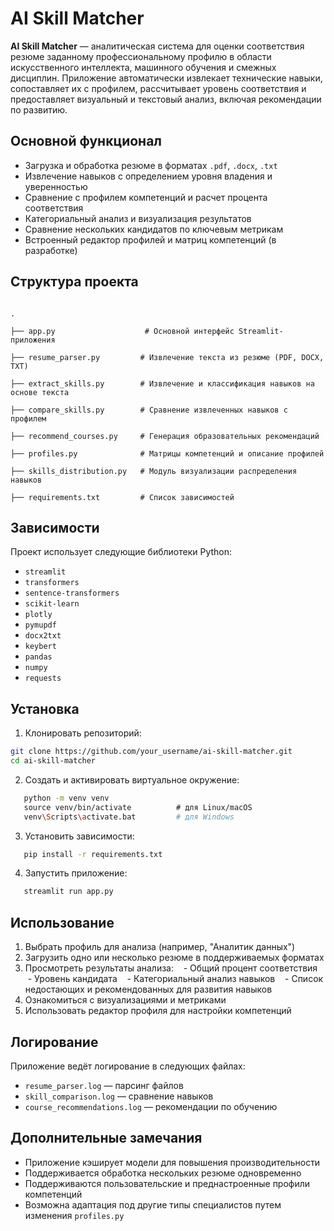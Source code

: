 # AI Skill Matcher
**AI Skill Matcher** — аналитическая система для оценки соответствия резюме заданному профессиональному профилю в области искусственного интеллекта, машинного обучения и смежных дисциплин. Приложение автоматически извлекает технические навыки, сопоставляет их с профилем, рассчитывает уровень соответствия и предоставляет визуальный и текстовый анализ, включая рекомендации по развитию.
## Основной функционал
- Загрузка и обработка резюме в форматах `.pdf`, `.docx`, `.txt`
- Извлечение навыков с определением уровня владения и уверенностью
- Сравнение с профилем компетенций и расчет процента соответствия
- Категориальный анализ и визуализация результатов
- Сравнение нескольких кандидатов по ключевым метрикам
- Встроенный редактор профилей и матриц компетенций (в разработке)
## Структура проекта

```

.

├── app.py                    # Основной интерфейс Streamlit-приложения

├── resume_parser.py         # Извлечение текста из резюме (PDF, DOCX, TXT)

├── extract_skills.py        # Извлечение и классификация навыков на основе текста

├── compare_skills.py        # Сравнение извлеченных навыков с профилем

├── recommend_courses.py     # Генерация образовательных рекомендаций

├── profiles.py              # Матрицы компетенций и описание профилей

├── skills_distribution.py   # Модуль визуализации распределения навыков

├── requirements.txt         # Список зависимостей

```
## Зависимости
Проект использует следующие библиотеки Python:
- `streamlit`
- `transformers`
- `sentence-transformers`
- `scikit-learn`
- `plotly`
- `pymupdf`
- `docx2txt`
- `keybert`
- `pandas`
- `numpy`
- `requests`
## Установка
1. Клонировать репозиторий:
   
```bash
git clone https://github.com/your_username/ai-skill-matcher.git
cd ai-skill-matcher
```
   
2. Создать и активировать виртуальное окружение:
```bash
   python -m venv venv
   source venv/bin/activate          # для Linux/macOS
   venv\Scripts\activate.bat         # для Windows
```
   
3. Установить зависимости:
```bash
   pip install -r requirements.txt
```
4. Запустить приложение:
```bash
   streamlit run app.py
```
## Использование
1. Выбрать профиль для анализа (например, "Аналитик данных")
2. Загрузить одно или несколько резюме в поддерживаемых форматах
3. Просмотреть результаты анализа:
   - Общий процент соответствия
   - Уровень кандидата
   - Категориальный анализ навыков
   - Список недостающих и рекомендованных для развития навыков
4. Ознакомиться с визуализациями и метриками
5. Использовать редактор профиля для настройки компетенций
## Логирование
Приложение ведёт логирование в следующих файлах:
- `resume_parser.log` — парсинг файлов
- `skill_comparison.log` — сравнение навыков
- `course_recommendations.log` — рекомендации по обучению
## Дополнительные замечания
- Приложение кэширует модели для повышения производительности
- Поддерживается обработка нескольких резюме одновременно
- Поддерживаются пользовательские и преднастроенные профили компетенций
- Возможна адаптация под другие типы специалистов путем изменения `profiles.py`
